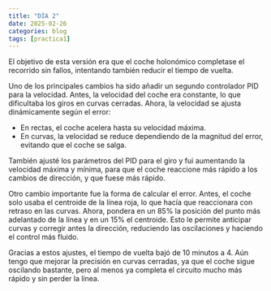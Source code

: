 ```yaml
---
title: "DÍA 2"
date: 2025-02-26
categories: blog
tags: [practica1]
---
```


El objetivo de esta versión era que el coche holonómico completase el recorrido sin fallos, intentando también reducir el tiempo de vuelta.

Uno de los principales cambios ha sido añadir un segundo controlador PID para la velocidad. Antes, la velocidad del coche era constante, lo que dificultaba los giros en curvas cerradas. Ahora, la velocidad se ajusta dinámicamente según el error:
- En rectas, el coche acelera hasta su velocidad máxima.
- En curvas, la velocidad se reduce dependiendo de la magnitud del error, evitando que el coche se salga.

También ajusté los parámetros del PID para el giro y fui aumentando la velocidad máxima y mínima, para que el coche reaccione más rápido a los cambios de dirección, y que fuese más rápido. 

Otro cambio importante fue la forma de calcular el error. Antes, el coche solo usaba el centroide de la línea roja, lo que hacía que reaccionara con retraso en las curvas. Ahora, pondera en un 85% la posición del punto más adelantado de la línea y en un 15% el centroide. Esto le permite anticipar curvas y corregir antes la dirección, reduciendo las oscilaciones y haciendo el control más fluido.

Gracias a estos ajustes, el tiempo de vuelta bajó de 10 minutos a 4. Aún tengo que mejorar la precisión en curvas cerradas, ya que el coche sigue oscilando bastante, pero al menos ya completa el circuito mucho más rápido y sin perder la línea.












